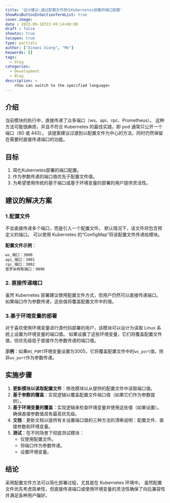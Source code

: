 ```yaml
---
title: '设计建议:通过配置文件简化Kubernetes部署的端口配置'
ShowRssButtonInSectionTermList: true
cover.image:
date : 2023-09-18T22:49:14+08:00
draft : false
showtoc: true
tocopen: true
type: partials
author: ["Xinwei Xiong", "Me"]
keywords: []
tags:
  - blog
categories:
  - Development
  - Blog
description: >
    <You can switch to the specified language>
---
```


## 介绍

当前模块的执行中，直接传递了众多端口（ws、api、rpc、Prometheus）。 这种方法可能很麻烦，并且不符合 Kubernetes 的最佳实践，即 pod 通常只公开一个端口（80 或 443）。 该提案建议过渡到以配置文件为中心的方法，同时仍然保留在需要时直接传递端口的功能。

## 目标

1. 简化Kubernetes部署的端口配置。
2. 作为参数传递的端口值优先于配置文件值。
3. 为希望使用传统的基于端口或基于环境变量的部署的用户提供灵活性。

## 建议的解决方案

### 1.配置文件

不会直接传递多个端口，而是引入一个配置文件。 默认情况下，该文件将包含预定义的端口。 可以使用 Kubernetes 的“ConfigMap”将该配置文件传递给模块。

**配置文件示例**：

```bash
ws_端口：3000
api_端口：3001
rpc_端口：3002
普罗米修斯端口：9090
```

### 2. 直接传递端口

虽然 Kubernetes 部署建议使用配置文件方式，但用户仍然可以直接传递端口。 如果端口作为参数传递，这些值将覆盖配置文件中的值。

### 3.基于环境变量的部署

对于喜欢使用环境变量进行源代码部署的用户，该模块可以设计为读取 Linux 系统上设置为环境变量的端口值。 如果设置了这些环境变量，它们将覆盖配置文件值，但优先级低于直接作为参数传递的端口值。

**示例**：如果`WS_PORT`环境变量设置为3005，它将覆盖配置文件中的`ws_port`值，除非`ws_port`作为参数传递。

## 实施步骤

1. **更新模块以读取配置文件**：修改模块以从提供的配置文件中读取端口值。
2. **基于参数的覆盖**：实现逻辑以覆盖配置文件端口值（如果它们作为参数提供）。
3. **基于环境变量的覆盖**：实现逻辑来检查环境变量并使用这些值（如果设置）。 确保直接参数值具有最高优先级。
4. **文档**：更新文档以提供有关设置端口值的三种方法的清晰说明：配置文件、直接参数和环境变量。
5. **测试**：在不同场景下彻底测试模块：
    + 仅使用配置文件。
    + 将端口作为参数传递。
    + 设置环境变量。

## 结论

采用配置文件方法可以简化部署过程，尤其是在 Kubernetes 环境中。 虽然配置文件优先考虑简单性，但直接传递端口或使用环境变量的灵活性确保了向后兼容性并满足各种用户偏好。